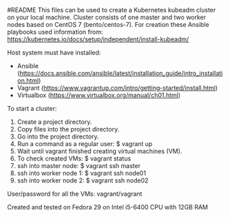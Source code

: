 #README
This files can be used to create a Kubernetes kubeadm cluster on your local machine.
Cluster consists of one master and two worker nodes based on CentOS 7 (bento/centos-7).
For creation these Ansible playbooks used information from: https://kubernetes.io/docs/setup/independent/install-kubeadm/

Host system must have installed:
- Ansible (https://docs.ansible.com/ansible/latest/installation_guide/intro_installation.html)
- Vagrant (https://www.vagrantup.com/intro/getting-started/install.html)
- Virtualbox (https://www.virtualbox.org/manual/ch01.html)

To start a cluster:
1. Create a project directory.
2. Copy files into the project directory.
3. Go into the project directory.
4. Run a command as a regular user: $ vagrant up
5. Wait until vagrant finished creating virtual machines (VM).
6. To check created VMs: $ vagrant status
7. ssh into master node: $ vagrant ssh master
8. ssh into worker node 1: $ vagrant ssh node01
9. ssh into worker node 2: $ vagrant ssh node02

User/password for all the VMs: vagrant/vagrant

Created and tested on Fedora 29 on Intel i5-6400 CPU with 12GB RAM

